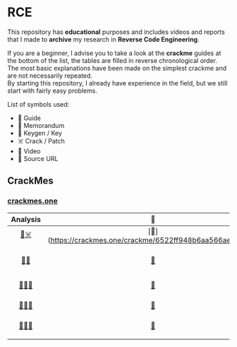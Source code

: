 # RCE
This repository has **educational** purposes and includes videos and reports that I made to **archive** my research in **Reverse Code Engineering**.

If you are a beginner, I advise you to take a look at the **crackme** guides at the bottom of the list, the tables are filled in reverse chronological order.
The most basic explanations have been made on the simplest crackme and are not necessarily repeated.  
By starting this repository, I already have experience in the field, but we still start with fairly easy problems.

List of symbols used:
* 📜 Guide
* 📝 Memorandum
* 🔑 Keygen / Key
* ☠️ Crack / Patch
* 🎥 Video
* 🔗 Source URL

## CrackMes

### [crackmes.one](https://crackmes.one/)

| Analysis | 🧲 | Name | Author | Language | Arch | Difficulty | Platform | Date |
|:---:|:---:|:----:|:------:|:--------:|:----:|:----------:|:--------:|:----:|
|[📜☠️](crackme/6522ff948b6aa566ae723692.md)|[🔗](https://crackmes.one/crackme/6522ff948b6aa566ae723692| PrimeKey Puzzle | PyroDeathAdder | C/C++ | x86 | 3.0 | Unix/linux etc. | 7:14 PM 10/08/2023 |
|[📜🔑](crackme/651db8f78b6aa566ae7234ec.md)|[🔗](https://crackmes.one/crackme/651db8f78b6aa566ae7234ec)| My first Crackme (Write a keygen) | sc0rp10n | C/C++ | x86-64 | 2.0 | Unix/linux etc. | 7:11 PM 10/04/2023 |
|[📜🔑](crackme/6522cc2f8b6aa566ae72366c.md)[🎥](https://www.youtube.com/watch?v=k9nHvJ5AZ7g)|[🔗](https://crackmes.one/crackme/6522cc2f8b6aa566ae72366c)| MasonCrackme | ABOLHB | .NET | x86-64 | 4.0 | Windows | 3:35 PM 10/08/2023 |
|[📜🔑](crackme/64fb27f4d931496abf909849.md)[🎥](https://www.youtube.com/watch?v=6LuIlvtA9Z4)|[🔗](https://crackmes.one/crackme/64fb27f4d931496abf909849)| Freemasonry | ABOLHB | .NET | x86-64 | 2.0 | Windows | 1:56 PM 09/08/2023 |
|[📝🔑](crackme/64e22875d931496abf908fdb.md)[🎥](https://www.youtube.com/watch?v=OIdSNTQ8ELI)|[🔗](https://crackmes.one/crackme/64e22875d931496abf908fdb)| skStr() crackme | C0pl3x | C/C++ | x86-64 | 2.0 | Windows | 2:51 PM 08/20/2023|
| | | | | | | | | |
